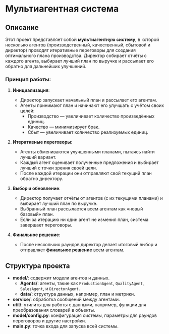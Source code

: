 # Мультиагентная система

## Описание
Этот проект представляет собой **мультиагентную систему**, в которой несколько агентов (производственный, качественный, сбытовой и директор) проводят итеративные переговоры для создания оптимального плана производства. Директор собирает отчёты с каждого агента, выбирает лучший план по выручке и рассылает его обратно для дальнейших улучшений.

### Принцип работы:
1. **Инициализация**:
   - Директор запускает начальный план и рассылает его агентам.
   - Агенты принимают план и начинают его улучшать с учётом своих целей:  
     - Производство — увеличивает количество произведённых единиц.
     - Качество — минимизирует брак.
     - Сбыт — увеличивает количество реализуемых единиц.

2. **Итеративные переговоры**:
   - Агенты обмениваются улучшенными планами, пытаясь найти лучший вариант.
   - Каждый агент оценивает полученные предложения и выбирает лучший с точки зрения своей цели.
   - После каждой итерации они отправляют свой текущий план обратно директору.

3. **Выбор и обновление**:
   - Директор получает отчёты от агентов (с их текущими планами) и выбирает лучший план по выручке.
   - Выбранный план рассылается всем агентам как «новый базовый» план.
   - Если за итерацию ни один агент не изменил план, система завершает переговоры.

4. **Финальное решение**:
   - После нескольких раундов директор делает итоговый выбор и отправляет **финальное решение** всем агентам.

## Структура проекта

- **model/**: содержит модели агентов и данных.
    - **Agents/**: агенты, такие как `ProductionAgent`, `QualityAgent`, `SalesAgent`, и `DirectorAgent`.
    - **data/**: структура данных, например, план и метрики.
- **service/**: обработка сообщений между агентами.
- **util/**: утилиты для работы с данными, например, функции для преобразования словарей в объекты.
- **model/config.py**: конфигурация системы, параметры для раундов переговоров и другие настройки.
- **main.py**: точка входа для запуска всей системы.